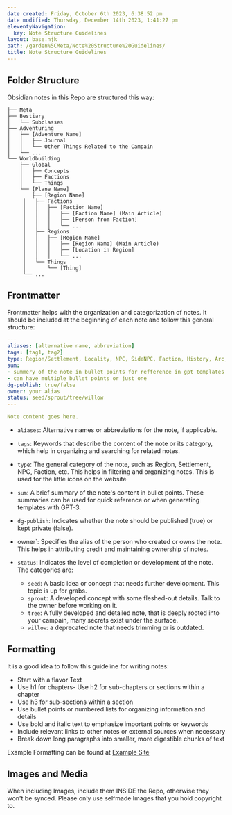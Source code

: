 ```yaml
---
date created: Friday, October 6th 2023, 6:38:52 pm
date modified: Thursday, December 14th 2023, 1:41:27 pm
eleventyNavigation:
  key: Note Structure Guidelines
layout: base.njk
path: /garden%5CMeta/Note%20Structure%20Guidelines/
title: Note Structure Guidelines
---
```


## Folder Structure

Obsidian notes in this Repo are structured this way:

```
├── Meta
├── Bestiary
│   └── Subclasses
├── Adventuring
│   ├── [Adventure Name]
│   │   ├── Journal
│   │   └── Other Things Related to the Campain
│   └── ...
└── Worldbuilding
    ├── Global
    │   ├── Concepts
    │   ├── Factions
    │   └── Things
    └── [Plane Name]
        ├── [Region Name]
	 │   ├── Factions
	 │   │   ├── [Faction Name]
	 │   │   │   ├── [Faction Name] (Main Article)
	 │   │   │   ├── [Person from Faction]
	 │   │   │   └── ...
	 │   ├── Regions
	 │   │   ├── [Region Name]
	 │   │   │   ├── [Region Name] (Main Article)
	 │   │   │   ├── [Location in Region]
	 │   │   │   └── ...
	 │   └── Things
	 │       └── [Thing]
	 └── ...
```

## Frontmatter

Frontmatter helps with the organization and categorization of notes. It should be included at the beginning of each note and follow this general structure:

```yaml
---
aliases: [alternative name, abbreviation]
tags: [tag1, tag2]
type: Region/Settlement, Locality, NPC, SideNPC, Faction, History, Arc, Plot, Scene, Thing, Deity
sum:
- summery of the note in bullet points for refference in gpt templates
- can have multiple bullet points or just one
dg-publish: true/false
owner: your alias
status: seed/sprout/tree/willow
---

Note content goes here.

```

- `aliases`: Alternative names or abbreviations for the note, if applicable.
- `tags`: Keywords that describe the content of the note or its category, which help in organizing and searching for related notes.
- `type`: The general category of the note, such as Region, Settlement, NPC, Faction, etc. This helps in filtering and organizing notes. This is used for the little icons on the website
- `sum`: A brief summary of the note's content in bullet points. These summaries can be used for quick reference or when generating templates with GPT-3.
- `dg-publish`: Indicates whether the note should be published (true) or kept private (false).
- owner`: Specifies the alias of the person who created or owns the note. This helps in attributing credit and maintaining ownership of notes.

- `status`: Indicates the level of completion or development of the note. The categories are:
  - `seed`: A basic idea or concept that needs further development. This topic is up for grabs.
  - `sprout`: A developed concept with some fleshed-out details. Talk to the owner before working on it.
  - `tree`: A fully developed and detailed note, that is deeply rooted into your campain, many secrets exist under the surface.
  - `willow`: a deprecated note that needs trimming or is outdated.

## Formatting

It is a good idea to follow this guideline for writing notes:

- Start with a flavor Text
- Use h1 for chapters- Use h2 for sub-chapters or sections within a chapter
- Use h3 for sub-sections within a section
- Use bullet points or numbered lists for organizing information and details
- Use bold and italic text to emphasize important points or keywords
- Include relevant links to other notes or external sources when necessary
- Break down long paragraphs into smaller, more digestible chunks of text

Example Formatting can be found at [Example Site](/garden/Meta/Example%20Site)

## Images and Media

When including Images, include them INSIDE the Repo, otherwise they won't be synced. Please only use selfmade Images that you hold copyright to.